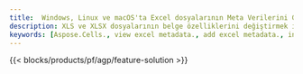 ```yaml
---
title:  Windows, Linux ve macOS'ta Excel dosyalarının Meta Verilerini Görüntüleyin ve Düzenleyin
description: XLS ve XLSX dosyalarının belge özelliklerini değiştirmek için Ücretsiz Uygulama ve API'ler
keywords: [Aspose.Cells., view excel metadata., add excel metadata., insert excel metadata., edit excel metadata., remove excel metadata., extract excel metadata., modify excel metadata]
---
```

{{< blocks/products/pf/agp/feature-solution >}} 


